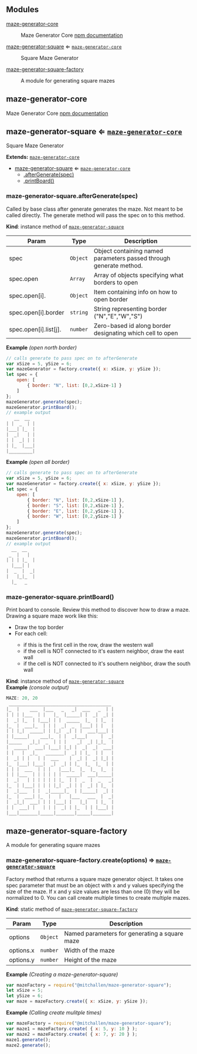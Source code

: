 ## Modules

<dl>
<dt><a href="#module_maze-generator-core">maze-generator-core</a></dt>
<dd><p>Maze Generator Core <a href="https://www.npmjs.com/package/@mitchallen/maze-generator-core">npm documentation</a></p>
</dd>
<dt><a href="#module_maze-generator-square">maze-generator-square</a> ⇐ <code><a href="#module_maze-generator-core">maze-generator-core</a></code></dt>
<dd><p>Square Maze Generator</p>
</dd>
<dt><a href="#module_maze-generator-square-factory">maze-generator-square-factory</a></dt>
<dd><p>A module for generating square mazes</p>
</dd>
</dl>

<a name="module_maze-generator-core"></a>

## maze-generator-core
Maze Generator Core [npm documentation](https://www.npmjs.com/package/@mitchallen/maze-generator-core)

<a name="module_maze-generator-square"></a>

## maze-generator-square ⇐ <code>[maze-generator-core](#module_maze-generator-core)</code>
Square Maze Generator

**Extends:** <code>[maze-generator-core](#module_maze-generator-core)</code>  

* [maze-generator-square](#module_maze-generator-square) ⇐ <code>[maze-generator-core](#module_maze-generator-core)</code>
    * [.afterGenerate(spec)](#module_maze-generator-square+afterGenerate)
    * [.printBoard()](#module_maze-generator-square+printBoard)

<a name="module_maze-generator-square+afterGenerate"></a>

### maze-generator-square.afterGenerate(spec)
Called by base class after generate generates the maze.
Not meant to be called directly. The generate method will pass the spec on to this method.

**Kind**: instance method of <code>[maze-generator-square](#module_maze-generator-square)</code>  

| Param | Type | Description |
| --- | --- | --- |
| spec | <code>Object</code> | Object containing named parameters passed through generate method. |
| spec.open | <code>Array</code> | Array of objects specifying what borders to open |
| spec.open[i]. | <code>Object</code> | Item containing info on how to open border |
| spec.open[i].border | <code>string</code> | String representing border ("N","E","W","S") |
| spec.open[i].list[j]. | <code>number</code> | Zero-based id along border designating which cell to open |

**Example** *(open north border)*  
```js
// calls generate to pass spec on to afterGenerate
var xSize = 5, ySize = 6;
var mazeGenerator = factory.create({ x: xSize, y: ySize });
let spec = {
    open: [
        { border: "N", list: [0,2,xSize-1] }
    ]
};
mazeGenerator.generate(spec);
mazeGenerator.printBoard();
// example output
   __  __  
| |  _  | |
|___| |_  |
|  _|   | |
| |  _| | |
| |_  |___|
|_________|
```
**Example** *(open all border)*  
```js
// calls generate to pass spec on to afterGenerate
var xSize = 5, ySize = 6;
var mazeGenerator = factory.create({ x: xSize, y: ySize });
let spec = {
    open: [
        { border: "N", list: [0,2,xSize-1] },
        { border: "S", list: [0,2,xSize-1] },
        { border: "E", list: [0,2,ySize-1] },
        { border: "W", list: [0,2,ySize-1] }
    ]
};
mazeGenerator.generate(spec);
mazeGenerator.printBoard();
// example output
  __  __  
 _  |   |  
| | | |_  |
  |___| |  
|  _  |  _|
|   |_|_  |
  |_   _   
```
<a name="module_maze-generator-square+printBoard"></a>

### maze-generator-square.printBoard()
Print board to console. Review this method to discover how to draw a maze.
Drawing a square maze work like this:
<ul>
<li>Draw the top border</li>
<li>For each cell:</li>
            <ul>
    <li>if this is the first cell in the row, draw the western wall</li>
    <li>if the cell is NOT connected to it's eastern neighbor, draw the east wall</li>
    <li>if the cell is NOT connected to it's southern neighbor, draw the south wall</li>
    </ul>
</ul>

**Kind**: instance method of <code>[maze-generator-square](#module_maze-generator-square)</code>  
**Example** *(console output)*  
```js
MAZE: 20, 20
 _______________________________________
|_  |    ___  |___   _   _|  ___   _  | |
| | | |___  | |   |_  |_____| |  _|  _| |
|  _| |_  | |___| | |  _____  |_  | |_  |
|_  |  ___|_  | | |  _|  _  |___| | |   |
| | |_|  _____| | |_|  _| | |  ___|___| |
| |_____|    ___|_  | |  _|___|     |  _|
|_____   _|_|  _  | | |    _|  _| |_|_  |
|  _____|  ___| |___| |_| |  _|  _|  ___|
| |   |  _|_   _______|  _| | |_  | |   |
|  _| | |   | |  ___    |  _| |  _| |_| |
|_  |___| |___|  _|  _| | |_  |_  |_  | |
| | |  ___  | | |   |___|_  |_  |_  |_  |
| | |___  | | | | | |  _____|  ___|_____|
|  _|   | | | | | | |_  | |  _  |  _   _|
|_  | |___| | | | |_|  _| | |  _| | |_  |
|  _|___  | |  _|_____|_  | |_____|  _| |
|_  |  ___| |_  |   |   |___   ___  |  _|
|  _|_|  ___| | | |___| |   |_|   | |_  |
| |  ___| |   | | |  _| | |_  | | |___| |
|___|_______|_____|_______|_____|_______|
```
<a name="module_maze-generator-square-factory"></a>

## maze-generator-square-factory
A module for generating square mazes

<a name="module_maze-generator-square-factory.create"></a>

### maze-generator-square-factory.create(options) ⇒ <code>[maze-generator-square](#module_maze-generator-square)</code>
Factory method that returns a square maze generator object.
It takes one spec parameter that must be an object with x and y values specifying the size of the maze.
If x and y size values are less than one (0) they will be normalized to 0.
You can call create multiple times to create multiple mazes.

**Kind**: static method of <code>[maze-generator-square-factory](#module_maze-generator-square-factory)</code>  

| Param | Type | Description |
| --- | --- | --- |
| options | <code>Object</code> | Named parameters for generating a square maze |
| options.x | <code>number</code> | Width of the maze |
| options.y | <code>number</code> | Height of the maze |

**Example** *(Creating a maze-generator-square)*  
```js
var mazeFactory = require("@mitchallen/maze-generator-square");
let xSize = 5;
let ySize = 6;
var maze = mazeFactory.create({ x: xSize, y: ySize });
```
**Example** *(Calling create mulitple times)*  
```js
var mazeFactory = require("@mitchallen/maze-generator-square");
var maze1 = mazeFactory.create( { x: 5, y: 10 } );
var maze2 = mazeFactory.create( { x: 7, y: 20 } );
maze1.generate();
maze2.generate();
```
